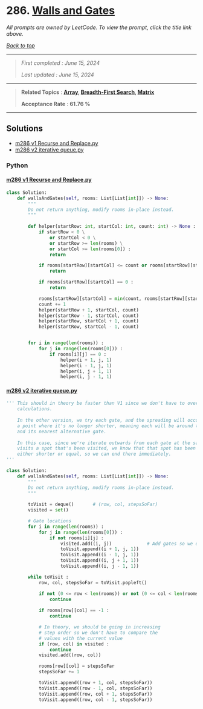 # 286. [Walls and Gates](<https://leetcode.com/problems/walls-and-gates>)

*All prompts are owned by LeetCode. To view the prompt, click the title link above.*

*[Back to top](<../README.md>)*

------

> *First completed : June 15, 2024*
>
> *Last updated : June 15, 2024*

------

> **Related Topics** : **[Array](<by_topic/Array.md>), [Breadth-First Search](<by_topic/Breadth-First Search.md>), [Matrix](<by_topic/Matrix.md>)**
>
> **Acceptance Rate** : **61.76 %**

------

## Solutions

- [m286 v1 Recurse and Replace.py](<../my-submissions/m286 v1 Recurse and Replace.py>)
- [m286 v2 iterative queue.py](<../my-submissions/m286 v2 iterative queue.py>)
### Python
#### [m286 v1 Recurse and Replace.py](<../my-submissions/m286 v1 Recurse and Replace.py>)
```Python
class Solution:
    def wallsAndGates(self, rooms: List[List[int]]) -> None:
        """
        Do not return anything, modify rooms in-place instead.
        """
        
        def helper(startRow: int, startCol: int, count: int) -> None :
            if startRow < 0 \
                or startCol < 0 \
                or startRow >= len(rooms) \
                or startCol >= len(rooms[0]) :
                return

            if rooms[startRow][startCol] <= count or rooms[startRow][startCol] == -1 :
                return

            if rooms[startRow][startCol] == 0 :
                return

            rooms[startRow][startCol] = min(count, rooms[startRow][startCol])
            count += 1
            helper(startRow + 1, startCol, count)
            helper(startRow - 1, startCol, count)
            helper(startRow, startCol + 1, count)
            helper(startRow, startCol - 1, count)


        for i in range(len(rooms)) :
            for j in range(len(rooms[0])) :
                if rooms[i][j] == 0 :
                    helper(i + 1, j, 1)
                    helper(i - 1, j, 1)
                    helper(i, j + 1, 1)
                    helper(i, j - 1, 1)
```

#### [m286 v2 iterative queue.py](<../my-submissions/m286 v2 iterative queue.py>)
```Python
''' This should in theory be faster than V1 since we don't have to overwrite previous
    calculations. 
    
    In the other version, we try each gate, and the spreading will occur until it reaches
    a point where it's no longer shorter, meaning each will be around the mid-point of it 
    and its nearest alternative gate.
    
    In this case, since we're iterate outwards from each gate at the same time, the moment
    visits a spot that's been visited, we know that that spot has been reached by a path
    either shorter or equal, so we can end there immediately.
'''

class Solution:
    def wallsAndGates(self, rooms: List[List[int]]) -> None:
        """
        Do not return anything, modify rooms in-place instead.
        """
        
        toVisit = deque()       # (row, col, stepsSoFar)
        visited = set()

        # Gate locations
        for i in range(len(rooms)) :
            for j in range(len(rooms[0])) :
                if not rooms[i][j] :
                    visited.add((i, j))             # Add gates so we don't overwrite
                    toVisit.append((i + 1, j, 1))
                    toVisit.append((i - 1, j, 1))
                    toVisit.append((i, j + 1, 1))
                    toVisit.append((i, j - 1, 1))

        while toVisit :
            row, col, stepsSoFar = toVisit.popleft()

            if not (0 <= row < len(rooms)) or not (0 <= col < len(rooms[0])) :
                continue
            
            if rooms[row][col] == -1 :
                continue

            # In theory, we should be going in increasing 
            # step order so we don't have to compare the 
            # values with the current value
            if (row, col) in visited :
                continue
            visited.add((row, col))

            rooms[row][col] = stepsSoFar
            stepsSoFar += 1

            toVisit.append((row + 1, col, stepsSoFar))
            toVisit.append((row - 1, col, stepsSoFar))
            toVisit.append((row, col + 1, stepsSoFar))
            toVisit.append((row, col - 1, stepsSoFar))




```

